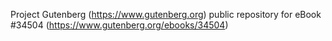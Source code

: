Project Gutenberg (https://www.gutenberg.org) public repository for eBook #34504 (https://www.gutenberg.org/ebooks/34504)
